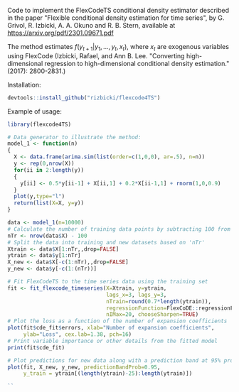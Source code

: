 Code to implement the FlexCodeTS conditional density estimator described in the paper "Flexible conditional density estimation for time series", by G. Grivol, R. Izbicki, A. A. Okuno and R. B. Stern, available at https://arxiv.org/pdf/2301.09671.pdf

The method estimates $f(y_{t+1}|y_1,\ldots,y_t,x_t)$, where $x_t$ are exogenous variables using FlexCode (Izbicki, Rafael, and Ann B. Lee. "Converting high-dimensional regression to high-dimensional conditional density estimation." (2017): 2800-2831.)

Installation:

```r
devtools::install_github("rizbicki/flexcode4TS")
```

Example of usage:

```r
library(flexcode4TS)

# Data generator to illustrate the method:
model_1 <- function(n)
{
  X <- data.frame(arima.sim(list(order=c(1,0,0), ar=.5), n=n))
  y <- rep(0,nrow(X))
  for(ii in 2:length(y))
  {
    y[ii] <- 0.5*y[ii-1] + X[ii,1] + 0.2*X[ii-1,1] + rnorm(1,0,0.9)
  }
  plot(y,type="l")
  return(list(X=X, y=y))
}

data <- model_1(n=10000)
# Calculate the number of training data points by subtracting 100 from the number of rows in 'X'
nTr <- nrow(data$X) - 100
# Split the data into training and new datasets based on 'nTr'
Xtrain <- data$X[1:nTr,,drop=FALSE]
ytrain <- data$y[1:nTr]
X_new <- data$X[-c(1:nTr),,drop=FALSE]
y_new <- data$y[-c(1:(nTr))]

# Fit FlexCodeTS to the time series data using the training set
fit <- fit_flexcode_timeseries(X=Xtrain, y=ytrain,
                               lags_x=3, lags_y=3,
                               nTrain=round(0.7*length(ytrain)),
                               regressionFunction=FlexCoDE::regressionFunction.XGBoost,
                               nIMax=20, chooseSharpen=TRUE)
# Plot the loss as a function of the number of expansion coefficients
plot(fit$cde_fit$errors, xlab="Number of expansion coefficients",
     ylab="Loss", cex.lab=1.38, pch=16)
# Print variable importance or other details from the fitted model
print(fit$cde_fit)

# Plot predictions for new data along with a prediction band at 95% probability
plot(fit, X_new, y_new, predictionBandProb=0.95,
     y_train = ytrain[(length(ytrain)-25):length(ytrain)])

``
